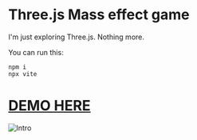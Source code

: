 # Three.js Mass effect game

I'm just exploring Three.js. Nothing more.

You can run this:

```
npm i
npx vite
```

# [DEMO HERE](https://stackblitz.com/~/github.com/in4in-dev/threejs-me2-space)

![Intro](https://github.com/in4in-dev/threejs-me2-space/raw/main/intro.gif)
